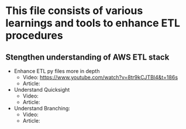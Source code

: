 # This file consists of various learnings and tools to enhance ETL procedures

## Stengthen understanding of AWS ETL stack

- Enhance ETL py files more in depth
   - Video: https://www.youtube.com/watch?v=8tr9kCJTBl4&t=186s
   - Article:
- Understand Quicksight
   - Video:
   - Article:
 - Understand Branching:
   - Video:
   - Article:
   
